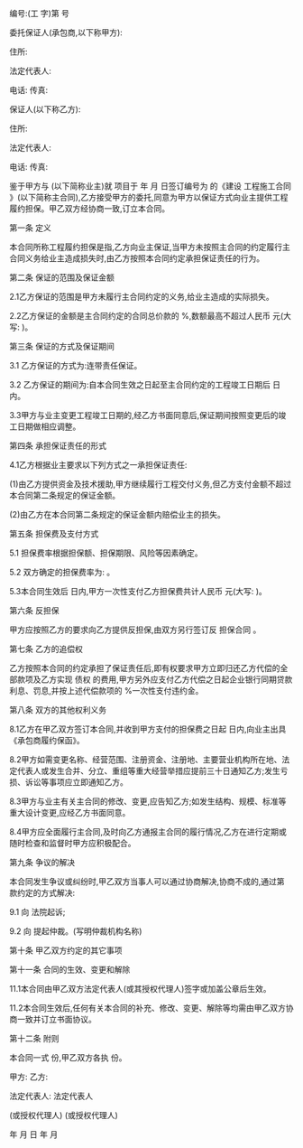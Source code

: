 
 


编号:(工 字)第 号


委托保证人(承包商,以下称甲方):


住所:


法定代表人:


电话: 传真:


保证人(以下称乙方):


住所:


法定代表人:


电话: 传真:


鉴于甲方与 (以下简称业主)就 项目于 年 月 日签订编号为 的《建设
工程施工合同
》(以下简称主合同),乙方接受甲方的委托,同意为甲方以保证方式向业主提供工程履约担保。甲乙双方经协商一致,订立本合同。


第一条 定义


本合同所称工程履约担保是指,乙方向业主保证,当甲方未按照主合同的约定履行主合同义务给业主造成损失时,由乙方按照本合同约定承担保证责任的行为。


第二条 保证的范围及保证金额


2.1乙方保证的范围是甲方未履行主合同约定的义务,给业主造成的实际损失。


2.2乙方保证的金额是主合同约定的合同总价款的 %,数额最高不超过人民币 元(大写: )。


第三条 保证的方式及保证期间


3.1 乙方保证的方式为:连带责任保证。


3.2 乙方保证的期间为:自本合同生效之日起至主合同约定的工程竣工日期后 日内。


3.3甲方与业主变更工程竣工日期的,经乙方书面同意后,保证期间按照变更后的竣工日期做相应调整。


第四条 承担保证责任的形式


4.1乙方根据业主要求以下列方式之一承担保证责任:


(1)由乙方提供资金及技术援助,甲方继续履行工程交付义务,但乙方支付金额不超过本合同第二条规定的保证金额。


(2)由乙方在本合同第二条规定的保证金额内赔偿业主的损失。


第五条 担保费及支付方式


5.1 担保费率根据担保额、担保期限、风险等因素确定。


5.2 双方确定的担保费率为: 。


5.3本合同生效后 日内,甲方一次性支付乙方担保费共计人民币 元(大写: )。


第六条 反担保


甲方应按照乙方的要求向乙方提供反担保,由双方另行签订反
担保合同
。


第七条 乙方的追偿权


乙方按照本合同的约定承担了保证责任后,即有权要求甲方立即归还乙方代偿的全部款项及乙方实现
债权
的费用,甲方另外应支付乙方代偿之日起企业银行同期贷款利息、罚息,并按上述代偿款项的 %一次性支付违约金。


第八条 双方的其他权利义务


8.1乙方在甲乙双方签订本合同,并收到甲方支付的担保费之日起 日内,向业主出具《承包商履约保函》。


8.2甲方如需变更名称、经营范围、注册资金、注册地、主要营业机构所在地、法定代表人或发生合并、分立、重组等重大经营举措应提前三十日通知乙方;发生亏损、诉讼等事项应立即通知乙方。


8.3甲方与业主有关主合同的修改、变更,应告知乙方;如发生结构、规模、标准等重大设计变更,应经乙方书面同意。


8.4甲方应全面履行主合同,及时向乙方通报主合同的履行情况,乙方在进行定期或随时检查和监督时甲方应积极配合。


第九条 争议的解决


本合同发生争议或纠纷时,甲乙双方当事人可以通过协商解决,协商不成的,通过第 款约定的方式解决:


9.1 向 法院起诉;


9.2 向 提起仲裁。(写明仲裁机构名称)


第十条 甲乙双方约定的其它事项


第十一条 合同的生效、变更和解除


11.1本合同由甲乙双方法定代表人(或其授权代理人)签字或加盖公章后生效。


11.2本合同生效后,任何有关本合同的补充、修改、变更、解除等均需由甲乙双方协商一致并订立书面协议。


第十二条 附则


本合同一式 份,甲乙双方各执 份。


甲方: 乙方:


法定代表人: 法定代表人


(或授权代理人) (或授权代理人)


年 月 日 年 月




 


 

 
 
 
 
 
  


  
 

  


  


  
 
 
 
 

